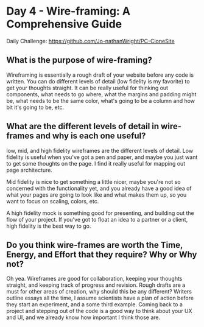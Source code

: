 # Day 4 - Wire-framing: A Comprehensive Guide

Daily Challenge: https://github.com/Jo-nathanWright/PC-CloneSite

## What is the purpose of wire-framing?

Wireframing is essentially a rough draft of your website before any code is written. You can do different levels of detail (low fidelity is my favorite) to get your thoughts straight. It can be really useful for thinking out components, what needs to go where, what the margins and padding might be, what needs to be the same color, what's going to be a column and how bit it's going to be, etc.

## What are the different levels of detail in wire-frames and why is each one useful?

low, mid, and high fidelity wireframes are the different levels of detail. Low fidelity is useful when you've got a pen and paper, and maybe you just want to get some thoughts on the page. I find it really useful for mapping out page architecture.

Mid fidelity is nice to get something a little nicer, maybe you're not so concerned with the functionality yet, and you already have a good idea of what your pages are going to look like and what makes them up, so you want to focus on scaling, colors, etc.

A high fidelity mock is something good for presenting, and building out the flow of your project. If you've got to float an idea to a partner or a client, high fidelity is the best way to go.

## Do you think wire-frames are worth the Time, Energy, and Effort that they require? Why or Why not?

Oh yea. Wireframes are good for collaboration, keeping your thoughts straight, and keeping track of progress and revision. Rough drafts are a must for other areas of creation, why should this be any different? Writers outline essays all the time, I assume scientists have a plan of action before they start an experiment, and a some third example. Coming back to a project and stepping out of the code is a good way to think about your UX and UI, and we already know how important I think those are.
